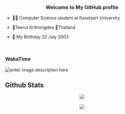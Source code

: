 ### <div align="center">Welcome to My GitHub profile</div>  
  

- 👨‍🎓 Computer Science student at Kasetsart University  
  

- 👦Teerut Srithongdee 📍Thailand  
  

- 🎉 My Birthday 22 July 2003  
  

<br/>  

### WakaTime

![enter image description here](https://wakatime.com/share/@c8d96fb5-8891-4032-89a1-0ab5747b03ce/6ae2151b-a829-43d2-99ba-bfa2210bc2a8.png)


## Github Stats  
<div align="center"><img src="https://github-readme-stats.vercel.app/api?username=Teerut26&show_icons=true&count_private=true&hide_border=true" align="center" /></div>  

<br/> 

<div align="center">
<img src="https://komarev.com/ghpvc/?username=Teerut26&&style=flat-square" align="center" />
</div>  
